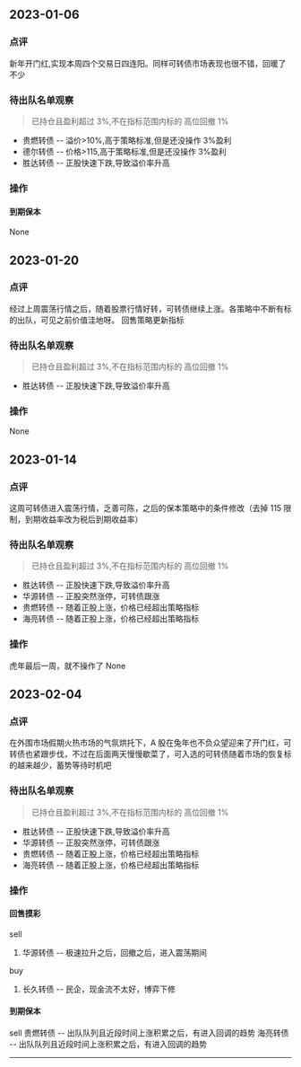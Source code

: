## 2023-01-06

### 点评

新年开门红,实现本周四个交易日四连阳。同样可转债市场表现也很不错，回暖了不少

### 待出队名单观察

> 已持仓且盈利超过 3%,不在指标范围内标的
> 高位回撤 1%

- 贵燃转债 -- 溢价>10%,高于策略标准,但是还没操作 3%盈利
- 德尔转债 -- 价格>115,高于策略标准,但是还没操作 3%盈利
- 胜达转债 -- 正股快速下跌,导致溢价率升高

### 操作

#### 到期保本

None

## 2023-01-20

### 点评

经过上周震荡行情之后，随着股票行情好转，可转债继续上涨。各策略中不断有标的出队，可见之前价值洼地呀。 回售策略更新指标

### 待出队名单观察

> 已持仓且盈利超过 3%,不在指标范围内标的
> 高位回撤 1%

- 胜达转债 -- 正股快速下跌,导致溢价率升高

### 操作

None

## 2023-01-14

### 点评

这周可转债进入震荡行情，乏善可陈，之后的保本策略中的条件修改（去掉 115 限制，到期收益率改为税后到期收益率）

### 待出队名单观察

> 已持仓且盈利超过 3%,不在指标范围内标的
> 高位回撤 1%

- 胜达转债 -- 正股快速下跌,导致溢价率升高
- 华源转债 -- 正股突然涨停，可转债跟涨
- 贵燃转债 -- 随着正股上涨，价格已经超出策略指标
- 海亮转债 -- 随着正股上涨，价格已经超出策略指标

### 操作

虎年最后一周，就不操作了
None

## 2023-02-04

### 点评

在外围市场假期火热市场的气氛烘托下，A 股在兔年也不负众望迎来了开门红，可转债也紧跟步伐，不过在后面两天慢慢歇菜了，可入选的可转债随着市场的恢复标的越来越少，蓄势等待时机吧

### 待出队名单观察

> 已持仓且盈利超过 3%,不在指标范围内标的
> 高位回撤 1%

- 胜达转债 -- 正股快速下跌,导致溢价率升高
- 华源转债 -- 正股突然涨停，可转债跟涨
- 贵燃转债 -- 随着正股上涨，价格已经超出策略指标
- 海亮转债 -- 随着正股上涨，价格已经超出策略指标

### 操作

#### 回售摸彩

sell

1. 华源转债 -- 极速拉升之后，回撤之后，进入震荡期间

buy

1. 长久转债 -- 民企，现金流不太好，博弈下修

#### 到期保本

sell
贵燃转债 -- 出队队列且近段时间上涨积累之后，有进入回调的趋势
海亮转债 -- 出队队列且近段时间上涨积累之后，有进入回调的趋势

---
